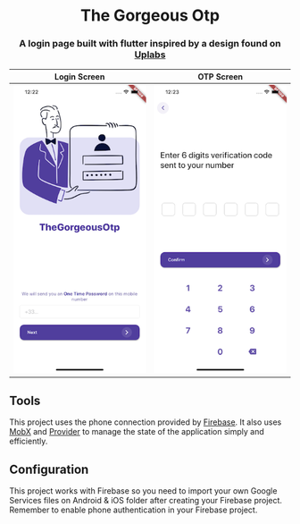 
<h1 align="center">The Gorgeous Otp</h1>

<h3 align="center">
  A login page built with flutter inspired by a design found on 
  <a href="https://www.uplabs.com/posts/app-login-with-otp"> Uplabs</a>
</h3>

Login Screen        |  OTP Screen
:-------------------------:|:-------------------------:
![Screen 1](./github/screen1.png)  |   ![Screen 2](./github/screen2.png)

## Tools

This project uses the phone connection provided by [Firebase](https://pub.dev/packages/firebase_auth).
It also uses [MobX](https://pub.dev/packages/mobx) and [Provider](https://pub.dev/packages/provider) to manage the state of the application simply and efficiently. 

## Configuration

This project works with Firebase so you need to import your own Google Services files on Android & iOS folder after creating your Firebase project. Remember to enable phone authentication in your Firebase project.

